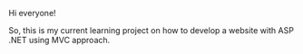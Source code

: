 Hi everyone! 

So, this is my current learning project on how to develop a website with ASP .NET using MVC approach.

